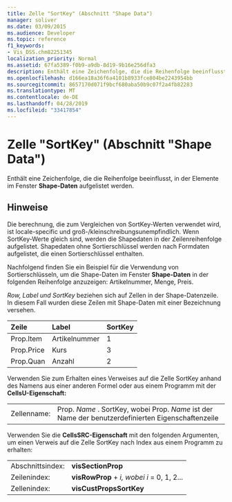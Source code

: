 ```yaml
---
title: Zelle "SortKey" (Abschnitt "Shape Data")
manager: soliver
ms.date: 03/09/2015
ms.audience: Developer
ms.topic: reference
f1_keywords:
- Vis_DSS.chm82251345
localization_priority: Normal
ms.assetid: 67fa5389-f0b9-a9db-8d19-9b16e256dfa3
description: Enthält eine Zeichenfolge, die die Reihenfolge beeinflusst, in der Elemente im Fenster Shape-Daten aufgelistet werden.
ms.openlocfilehash: d166ea18a36f6a4101b8933fce804be2243954bb
ms.sourcegitcommit: 8657170d071f9bcf680aba50b9c07f2a4fb82283
ms.translationtype: MT
ms.contentlocale: de-DE
ms.lasthandoff: 04/28/2019
ms.locfileid: "33417854"
---
```

# <a name="sortkey-cell-shape-data-section"></a>Zelle "SortKey" (Abschnitt "Shape Data")

Enthält eine Zeichenfolge, die die Reihenfolge beeinflusst, in der Elemente im Fenster **Shape-Daten** aufgelistet werden. 
  
## <a name="remarks"></a>Hinweise

Die berechnung, die zum Vergleichen von SortKey-Werten verwendet wird, ist locale-specific und groß-/kleinschreibungsunempfindlich. Wenn SortKey-Werte gleich sind, werden die Shapedaten in der Zeilenreihenfolge aufgelistet. Shapedaten ohne Sortierschlüssel werden nach Formdaten aufgelistet, die einen Sortierschlüssel enthalten.
  
Nachfolgend finden Sie ein Beispiel für die Verwendung von Sortierschlüsseln, um die Shape-Daten im Fenster **Shape-Daten** in der folgenden Reihenfolge anzuzeigen: Artikelnummer, Menge, Preis. 
  
 *Row, Label und*  *SortKey*  beziehen sich auf Zellen in der Shape-Datenzeile. In diesem Fall wurden diese Zeilen mit Shape-Daten mit einer Bezeichnung versehen. 
  
|**Zeile**|**Label**|**SortKey**|
|:-----|:-----|:-----|
| Prop.Item  <br/> | Artikelnummer  <br/> | 1  <br/> |
| Prop.Price  <br/> | Kurs  <br/> | 3  <br/> |
| Prop.Quan  <br/> | Anzahl  <br/> | 2  <br/> |
   
Verwenden Sie zum Erhalten eines Verweises auf die Zelle SortKey anhand des Namens aus einer anderen Formel oder aus einem Programm mit der **CellsU-Eigenschaft:** 
  
|||
|:-----|:-----|
| Zellenname:  <br/> | Prop.  *Name*  . SortKey, wobei Prop.  *Name*  ist der Name der benutzerdefinierten Eigenschaftenzeile  <br/> |
   
Verwenden Sie die **CellsSRC-Eigenschaft** mit den folgenden Argumenten, um einen Verweis auf die Zelle SortKey nach Index aus einem Programm zu erhalten: 
  
|||
|:-----|:-----|
| Abschnittsindex:  <br/> |**visSectionProp** <br/> |
| Zeilenindex:  <br/> |**visRowProp**  +   *i,* *wobei i* = 0, 1, 2...  <br/> |
| Zellenindex:  <br/> |**visCustPropsSortKey** <br/> |
   

